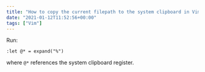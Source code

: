 ```yaml
---
title: "How to copy the current filepath to the system clipboard in Vim"
date: "2021-01-12T11:52:56+00:00"
tags: ["Vim"]
---
```


Run:

```vim
:let @* = expand("%")
```

where `@*` references the system clipboard register.

